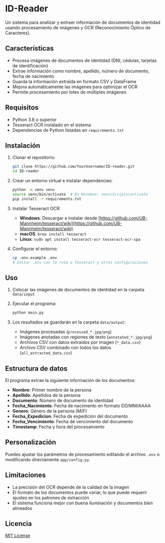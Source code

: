 # ID-Reader

Un sistema para analizar y extraer información de documentos de identidad usando procesamiento de imágenes y OCR (Reconocimiento Óptico de Caracteres).

## Características

- Procesa imágenes de documentos de identidad (DNI, cédulas, tarjetas de identificación)
- Extrae información como nombre, apellido, número de documento, fecha de nacimiento
- Guarda la información extraída en formato CSV y DataFrame
- Mejora automáticamente las imágenes para optimizar el OCR
- Permite procesamiento por lotes de múltiples imágenes

## Requisitos

- Python 3.8 o superior
- Tesseract OCR instalado en el sistema
- Dependencias de Python listadas en `requirements.txt`

## Instalación

1. Clonar el repositorio:
   ```bash
   git clone https://github.com/YourUsername/ID-reader.git
   cd ID-reader
   ```

2. Crear un entorno virtual e instalar dependencias:
   ```bash
   python -m venv venv
   source venv/bin/activate  # En Windows: venv\Scripts\activate
   pip install -r requirements.txt
   ```

3. Instalar Tesseract OCR:
   - **Windows**: Descargar e instalar desde [https://github.com/UB-Mannheim/tesseract/wiki](https://github.com/UB-Mannheim/tesseract/wiki)
   - **macOS**: `brew install tesseract`
   - **Linux**: `sudo apt install tesseract-ocr tesseract-ocr-spa`

4. Configurar el entorno:
   ```bash
   cp .env.example .env
   # Editar .env con la ruta a Tesseract y otras configuraciones
   ```

## Uso

1. Colocar las imágenes de documentos de identidad en la carpeta `data/input`

2. Ejecutar el programa:
   ```bash
   python main.py
   ```

3. Los resultados se guardarán en la carpeta `data/output`:
   - Imágenes procesadas (`processed_*.jpg/png`)
   - Imágenes anotadas con regiones de texto (`annotated_*.jpg/png`)
   - Archivos CSV con datos extraídos por imagen (`*_data.csv`)
   - Archivo CSV combinado con todos los datos (`all_extracted_data.csv`)

## Estructura de datos

El programa extrae la siguiente información de los documentos:

- **Nombre**: Primer nombre de la persona
- **Apellido**: Apellidos de la persona
- **Documento**: Número de documento de identidad
- **Fecha_Nacimiento**: Fecha de nacimiento en formato DD/MM/AAAA
- **Genero**: Género de la persona (M/F)
- **Fecha_Expedicion**: Fecha de expedición del documento
- **Fecha_Vencimiento**: Fecha de vencimiento del documento
- **Timestamp**: Fecha y hora del procesamiento

## Personalización

Puedes ajustar los parámetros de procesamiento editando el archivo `.env` o modificando directamente `app/config.py`.

## Limitaciones

- La precisión del OCR depende de la calidad de la imagen
- El formato de los documentos puede variar, lo que puede requerir ajustes en los patrones de extracción
- El sistema funciona mejor con buena iluminación y documentos bien alineados

## Licencia

[MIT License](LICENSE)